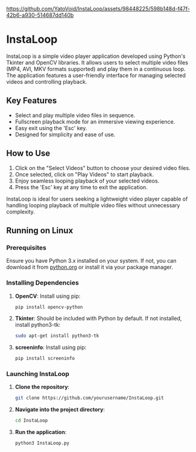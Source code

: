 




https://github.com/YatoVoid/InstaLoop/assets/98448225/598b148d-f47f-42b6-a930-514687dd140b






# InstaLoop

InstaLoop is a simple video player application developed using Python's Tkinter and OpenCV libraries. It allows users to select multiple video files (MP4, AVI, MKV formats supported) and play them in a continuous loop. The application features a user-friendly interface for managing selected videos and controlling playback.

## Key Features

- Select and play multiple video files in sequence.
- Fullscreen playback mode for an immersive viewing experience.
- Easy exit using the 'Esc' key.
- Designed for simplicity and ease of use.

## How to Use

1. Click on the "Select Videos" button to choose your desired video files.
2. Once selected, click on "Play Videos" to start playback.
3. Enjoy seamless looping playback of your selected videos.
4. Press the 'Esc' key at any time to exit the application.

InstaLoop is ideal for users seeking a lightweight video player capable of handling looping playback of multiple video files without unnecessary complexity.

## Running on Linux

### Prerequisites

Ensure you have Python 3.x installed on your system. If not, you can download it from [python.org](https://www.python.org/downloads/) or install it via your package manager.

### Installing Dependencies

1. **OpenCV**: Install using pip:
   ```bash
   pip install opencv-python

2. **Tkinter**: Should be included with Python by default. If not installed, install python3-tk:
   ```bash
   sudo apt-get install python3-tk
3. **screeninfo**: Install using pip:
   ```bash
   pip install screeninfo

### Launching InstaLoop

1. **Clone the repository**:
   ```bash
   git clone https://github.com/yourusername/InstaLoop.git
2. **Navigate into the project directory**:
   ```bash
   cd InstaLoop
3. **Run the application**:
   ```bash
   python3 InstaLoop.py
